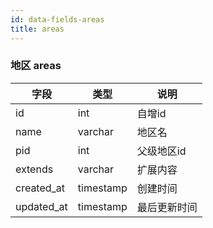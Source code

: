 ```yaml
---
id: data-fields-areas
title: areas
---
```


### 地区 areas

| 字段 | 类型 | 说明 |
| ------ | ------ | ------ |
| id | int | 自增id |
| name | varchar | 地区名 |
| pid | int | 父级地区id |
| extends | varchar | 扩展内容 |
| created_at | timestamp| 创建时间 |
| updated_at | timestamp| 最后更新时间 |
